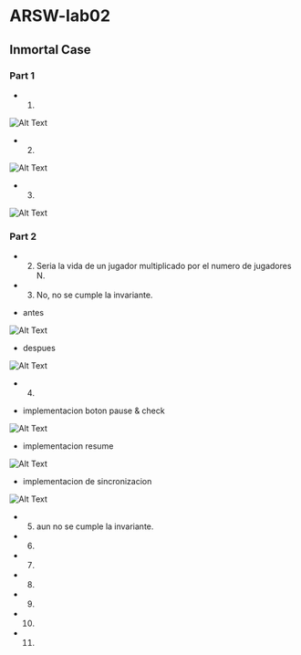 # ARSW-lab02

## Inmortal Case

### Part 1
- 1. 
![Alt Text](https://github.com/MiguelASG/ARSW-lab02/blob/master/imagenes/1.1.PNG)

- 2.
![Alt Text](https://github.com/MiguelASG/ARSW-lab02/blob/master/imagenes/1.2.PNG)

- 3.
![Alt Text](https://github.com/MiguelASG/ARSW-lab02/blob/master/imagenes/1.3.PNG)


### Part 2

- 2. Seria la vida de un jugador multiplicado por el numero de jugadores N.

- 3. No, no se cumple la invariante.

- antes

![Alt Text](https://github.com/MiguelASG/ARSW-lab02/blob/master/imagenes/2.3a.PNG)

- despues

![Alt Text](https://github.com/MiguelASG/ARSW-lab02/blob/master/imagenes/2.3b.PNG)

- 4.

- implementacion boton pause & check

![Alt Text](https://github.com/MiguelASG/ARSW-lab02/blob/master/imagenes/2.4a.PNG)

- implementacion resume

![Alt Text](https://github.com/MiguelASG/ARSW-lab02/blob/master/imagenes/2.4b.PNG)

- implementacion de sincronizacion

![Alt Text](https://github.com/MiguelASG/ARSW-lab02/blob/master/imagenes/2.4c.PNG)

- 5. aun no se cumple la invariante.

- 6.

- 7.

- 8.

- 9.

- 10.

- 11.


